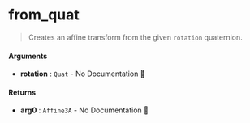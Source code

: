 # from\_quat

>  Creates an affine transform from the given `rotation` quaternion.

#### Arguments

- **rotation** : `Quat` \- No Documentation 🚧

#### Returns

- **arg0** : `Affine3A` \- No Documentation 🚧